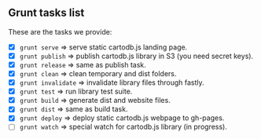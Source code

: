 ## Grunt tasks list

These are the tasks we provide:

- [X] ```grunt serve```       => serve static cartodb.js landing page.
- [X] ```grunt publish```     => publish cartodb.js library in S3 (you need secret keys).
- [X] ```grunt release```     => same as publish task.
- [X] ```grunt clean```       => clean temporary and dist folders.
- [X] ```grunt invalidate```  => invalidate library files through fastly.
- [X] ```grunt test```        => run library test suite.
- [X] ```grunt build```       => generate dist and website files.
- [X] ```grunt dist```        => same as build task.
- [X] ```grunt deploy```      => deploy static cartodb.js webpage to gh-pages.
- [ ] ```grunt watch```       => special watch for cartodb.js library (in progress).
